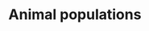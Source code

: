 ---
title: Animal populations
longTitle: 'Animal populations'
tags:
- gccommon
french:
- "[[Population animale]]"
---